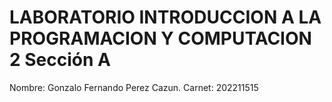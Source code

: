 # LABORATORIO INTRODUCCION A LA PROGRAMACION Y COMPUTACION 2 Sección A
Nombre: Gonzalo Fernando Perez Cazun. Carnet: 202211515
